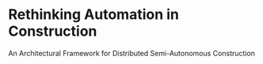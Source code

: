 # Rethinking Automation in Construction
An Architectural Framework for Distributed Semi-Autonomous Construction


